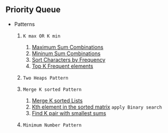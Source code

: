## Priority Queue 

- Patterns
   1. `K max OR K min`
       1. [Maximum Sum Combinations](https://practice.geeksforgeeks.org/problems/maximum-sum-combination/1)
       2. [Mininum Sum Combinations](https://leetcode.com/problems/find-k-pairs-with-smallest-sums/description/)
       3. [Sort Characters by Frequency](https://leetcode.com/problems/sort-characters-by-frequency/description/)
       4. [Top K Frequent elements](https://leetcode.com/problems/top-k-frequent-elements/description/)

  2. `Two Heaps Pattern`
 
  3. `Merge K sorted Pattern`
      1. [Merge K sorted Lists](https://leetcode.com/problems/merge-k-sorted-lists/description/)
      2. [Kth element in the sorted matrix](https://leetcode.com/problems/kth-smallest-element-in-a-sorted-matrix/description/)  `apply Binary search`
      3. [Find K pair with smallest sums](https://leetcode.com/problems/find-k-pairs-with-smallest-sums/)
 
  4. `Minimum Number Pattern`
